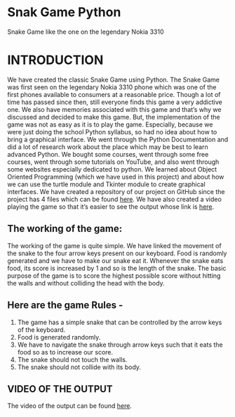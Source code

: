 # Snak Game Python
Snake Game like the one on the legendary Nokia 3310

# INTRODUCTION

We have created the classic Snake Game using Python. The Snake Game was first seen on the legendary Nokia 3310 phone which was one of the first phones available to consumers at a reasonable price. Though a lot of time has passed since then, still everyone finds this game a very addictive one. We also have memories associated with this game and that’s why we discussed and decided to make this game. But, the implementation of the game was not as easy as it is to play the game. Especially, because we were just doing the school Python syllabus, so had no idea about how to bring a graphical interface. We went through the Python Documentation and did a lot of research work about the place which may be best to learn advanced Python. We bought some courses, went through some free courses, went through some tutorials on YouTube, and also went through some websites especially dedicated to python. We learned about Object Oriented Programming (which we have used in this project) and about how we can use the turtle module and Tkinter module to create graphical interfaces. We have created a repository of our project on GitHub since the project has 4 files which can be found [here](https://github.com/sparshdpsrkp/SnakeGame.git). We have also created a video playing the game so that it’s easier to see the output whose link is [here](https://drive.google.com/file/d/1c0JbMF9GaxDVnNY406D3r5dFeItV4tUL/view?usp=sharing). 

## The working of the game:

The working of the game is quite simple. We have linked the movement of the snake to the four arrow keys present on our keyboard. Food is randomly generated and we have to make our snake eat it. Whenever the snake eats food, its score is increased by 1 and so is the length of the snake. The basic purpose of the game is to score the highest possible score without hitting the walls and without colliding the head with the body.

## Here are the game Rules -

1. The game has a simple snake that can be controlled by the arrow keys of the keyboard.
2. Food is generated randomly.
3. We have to navigate the snake through arrow keys such that it eats the food so as to increase our score.
4. The snake should not touch the walls.
5. The snake should not collide with its body.

## VIDEO OF THE OUTPUT
The video of the output can be found [here](https://drive.google.com/file/d/1oJRDlrBQnaGlgSIBzFQybg0nnWAufm28/view?usp=sharing).
